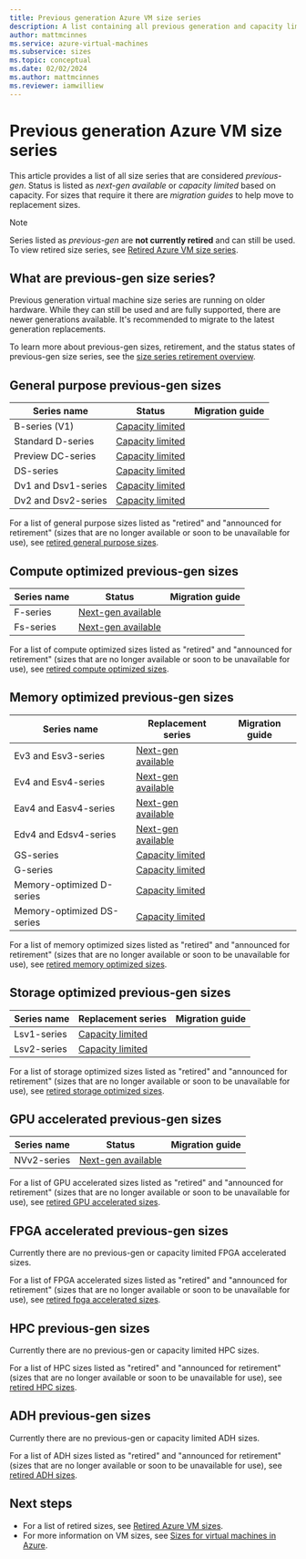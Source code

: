 ```yaml
---
title: Previous generation Azure VM size series
description: A list containing all previous generation and capacity limited VM size series.
author: mattmcinnes
ms.service: azure-virtual-machines
ms.subservice: sizes
ms.topic: conceptual
ms.date: 02/02/2024
ms.author: mattmcinnes
ms.reviewer: iamwilliew
---
```


# Previous generation Azure VM size series

This article provides a list of all size series that are considered *previous-gen*. Status is listed as *next-gen available* or *capacity limited* based on capacity. For sizes that require it there are *migration guides* to help move to replacement sizes.

> [!NOTE]
> Series listed as *previous-gen* are **not currently retired** and can still be used. To view retired size series, see [Retired Azure VM size series](./retired-sizes-list.md).

## What are previous-gen size series?
Previous generation virtual machine size series are running on older hardware. While they can still be used and are fully supported, there are newer generations available. It's recommended to migrate to the latest generation replacements.

To learn more about previous-gen sizes, retirement, and the status states of previous-gen size series, see the [size series retirement overview](./retirement-overview.md).

## General purpose previous-gen sizes

|Series name                 | Status                 | Migration guide   |
|----------------------------|------------------------|-------------------|
| B-series (V1)              | [Capacity limited](./retirement-overview.md#capacity-limited) | 
| Standard D-series          | [Capacity limited](./retirement-overview.md#capacity-limited) | 
| Preview DC-series          | [Capacity limited](./retirement-overview.md#capacity-limited) |
| DS-series                  | [Capacity limited](./retirement-overview.md#capacity-limited) |
| Dv1 and Dsv1-series        | [Capacity limited](./retirement-overview.md#capacity-limited) |
| Dv2 and Dsv2-series        | [Capacity limited](./retirement-overview.md#capacity-limited) |

For a list of general purpose sizes listed as "retired" and "announced for retirement" (sizes that are no longer available or soon to be unavailable for use), see [retired general purpose sizes](./retired-sizes-list.md#general-purpose-retired-sizes).

## Compute optimized previous-gen sizes

|Series name                | Status                  | Migration guide   |
|---------------------------|-------------------------|-------------------|
| F-series                  | [Next-gen available](./retirement-overview.md#next-gen-available) |                   |
| Fs-series                 | [Next-gen available](./retirement-overview.md#next-gen-available) |                   |

For a list of compute optimized sizes listed as "retired" and "announced for retirement" (sizes that are no longer available or soon to be unavailable for use), see [retired compute optimized sizes](./retired-sizes-list.md#compute-optimized-retired-sizes).

## Memory optimized previous-gen sizes

|Series name                | Replacement series      |Migration guide |
|---------------------------|-------------------------|----------------|
| Ev3 and Esv3-series       | [Next-gen available](./retirement-overview.md#next-gen-available)  |                |
| Ev4 and Esv4-series       | [Next-gen available](./retirement-overview.md#next-gen-available)  |                |
| Eav4 and Easv4-series     | [Next-gen available](./retirement-overview.md#next-gen-available)  |                |
| Edv4 and Edsv4-series     | [Next-gen available](./retirement-overview.md#next-gen-available)  |                |
| GS-series                 | [Capacity limited](./retirement-overview.md#capacity-limited)  |                |
| G-series                  | [Capacity limited](./retirement-overview.md#capacity-limited)  |                |
| Memory-optimized D-series | [Capacity limited](./retirement-overview.md#capacity-limited)  |                |
| Memory-optimized DS-series| [Capacity limited](./retirement-overview.md#capacity-limited)  |                |

For a list of memory optimized sizes listed as "retired" and "announced for retirement" (sizes that are no longer available or soon to be unavailable for use), see [retired memory optimized sizes](./retired-sizes-list.md#memory-optimized-retired-sizes).

## Storage optimized previous-gen sizes

|Series name                | Replacement series   | Migration guide|
|---------------------------|----------------------|----------------|
| Lsv1-series               | [Capacity limited](./retirement-overview.md#capacity-limited) |                |
| Lsv2-series               | [Capacity limited](./retirement-overview.md#capacity-limited) |                |

For a list of storage optimized sizes listed as "retired" and "announced for retirement" (sizes that are no longer available or soon to be unavailable for use), see [retired storage optimized sizes](./retired-sizes-list.md#storage-optimized-retired-sizes).

## GPU accelerated previous-gen sizes

|Series name                 | Status                 | Migration guide   |
|----------------------------|------------------------|-------------------|
| NVv2-series                | [Next-gen available](./retirement-overview.md#next-gen-available) |                   |

For a list of GPU accelerated sizes listed as "retired" and "announced for retirement" (sizes that are no longer available or soon to be unavailable for use), see [retired GPU accelerated sizes](./retired-sizes-list.md#gpu-accelerated-retired-sizes).

## FPGA accelerated previous-gen sizes

Currently there are no previous-gen or capacity limited FPGA accelerated sizes.

For a list of FPGA accelerated sizes listed as "retired" and "announced for retirement" (sizes that are no longer available or soon to be unavailable for use), see [retired fpga accelerated sizes](./retired-sizes-list.md#fpga-accelerated-retired-sizes).

## HPC previous-gen sizes

Currently there are no previous-gen or capacity limited HPC sizes.

For a list of HPC sizes listed as "retired" and "announced for retirement" (sizes that are no longer available or soon to be unavailable for use), see [retired HPC sizes](./retired-sizes-list.md#hpc-retired-sizes).

## ADH previous-gen sizes

Currently there are no previous-gen or capacity limited ADH sizes.

For a list of ADH sizes listed as "retired" and "announced for retirement" (sizes that are no longer available or soon to be unavailable for use), see [retired ADH sizes](./retired-sizes-list.md#adh-retired-sizes).

## Next steps
- For a list of retired sizes, see [Retired Azure VM sizes](./retired-sizes-list.md).
- For more information on VM sizes, see [Sizes for virtual machines in Azure](../sizes.md).
